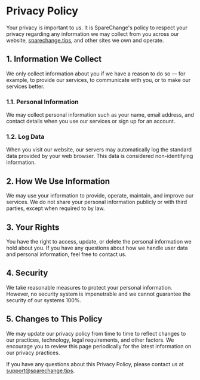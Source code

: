 # Privacy Policy

Your privacy is important to us. It is SpareChange's policy to respect your privacy regarding any information we may collect from you across our website, [sparechange.tips](https://sparechange.tips), and other sites we own and operate.

## 1. Information We Collect

We only collect information about you if we have a reason to do so — for example, to provide our services, to communicate with you, or to make our services better.

### 1.1. Personal Information

We may collect personal information such as your name, email address, and contact details when you use our services or sign up for an account.

### 1.2. Log Data

When you visit our website, our servers may automatically log the standard data provided by your web browser. This data is considered non-identifying information.

## 2. How We Use Information

We may use your information to provide, operate, maintain, and improve our services. We do not share your personal information publicly or with third parties, except when required to by law.

## 3. Your Rights

You have the right to access, update, or delete the personal information we hold about you. If you have any questions about how we handle user data and personal information, feel free to contact us.

## 4. Security

We take reasonable measures to protect your personal information. However, no security system is impenetrable and we cannot guarantee the security of our systems 100%.

## 5. Changes to This Policy

We may update our privacy policy from time to time to reflect changes to our practices, technology, legal requirements, and other factors. We encourage you to review this page periodically for the latest information on our privacy practices.

If you have any questions about this Privacy Policy, please contact us at support@sparechange.tips.

